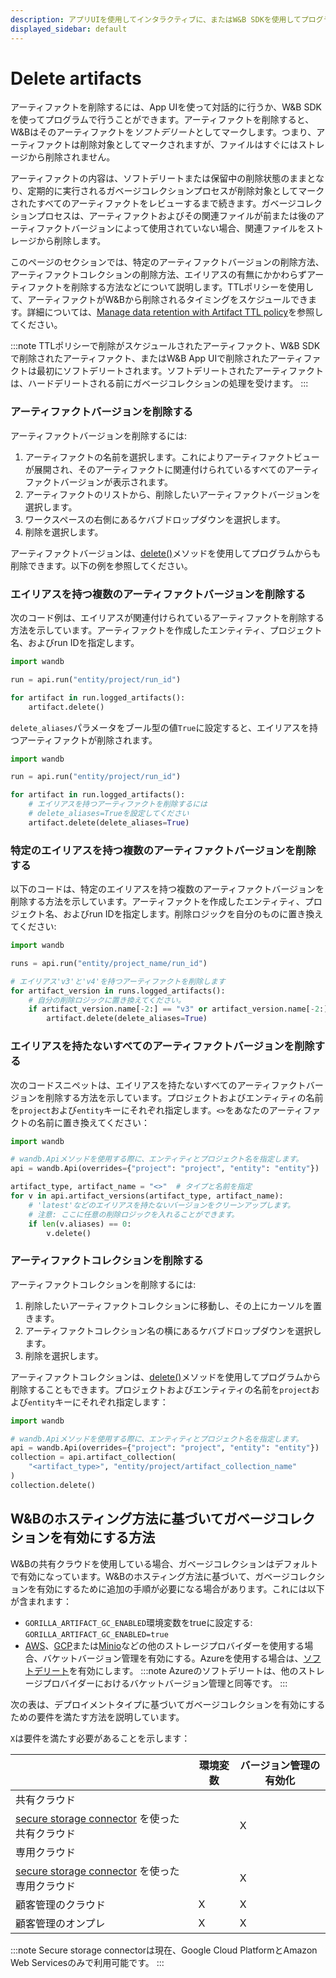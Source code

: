 ```yaml
---
description: アプリUIを使用してインタラクティブに、またはW&B SDKを使用してプログラムでArtifactsを削除します。
displayed_sidebar: default
---
```



# Delete artifacts

<head>
  <title>Delete W&B Artifacts</title>
</head>

アーティファクトを削除するには、App UIを使って対話的に行うか、W&B SDKを使ってプログラムで行うことができます。アーティファクトを削除すると、W&Bはそのアーティファクトを*ソフトデリート*としてマークします。つまり、アーティファクトは削除対象としてマークされますが、ファイルはすぐにはストレージから削除されません。

アーティファクトの内容は、ソフトデリートまたは保留中の削除状態のままとなり、定期的に実行されるガベージコレクションプロセスが削除対象としてマークされたすべてのアーティファクトをレビューするまで続きます。ガベージコレクションプロセスは、アーティファクトおよびその関連ファイルが前または後のアーティファクトバージョンによって使用されていない場合、関連ファイルをストレージから削除します。

このページのセクションでは、特定のアーティファクトバージョンの削除方法、アーティファクトコレクションの削除方法、エイリアスの有無にかかわらずアーティファクトを削除する方法などについて説明します。TTLポリシーを使用して、アーティファクトがW&Bから削除されるタイミングをスケジュールできます。詳細については、[Manage data retention with Artifact TTL policy](./ttl.md)を参照してください。

:::note
TTLポリシーで削除がスケジュールされたアーティファクト、W&B SDKで削除されたアーティファクト、またはW&B App UIで削除されたアーティファクトは最初にソフトデリートされます。ソフトデリートされたアーティファクトは、ハードデリートされる前にガベージコレクションの処理を受けます。
:::

### アーティファクトバージョンを削除する

アーティファクトバージョンを削除するには:

1. アーティファクトの名前を選択します。これによりアーティファクトビューが展開され、そのアーティファクトに関連付けられているすべてのアーティファクトバージョンが表示されます。
2. アーティファクトのリストから、削除したいアーティファクトバージョンを選択します。
3. ワークスペースの右側にあるケバブドロップダウンを選択します。
4. 削除を選択します。

アーティファクトバージョンは、[delete()](https://docs.wandb.ai/ref/python/artifact#delete)メソッドを使用してプログラムからも削除できます。以下の例を参照してください。

### エイリアスを持つ複数のアーティファクトバージョンを削除する

次のコード例は、エイリアスが関連付けられているアーティファクトを削除する方法を示しています。アーティファクトを作成したエンティティ、プロジェクト名、およびrun IDを指定します。

```python
import wandb

run = api.run("entity/project/run_id")

for artifact in run.logged_artifacts():
    artifact.delete()
```

`delete_aliases`パラメータをブール型の値`True`に設定すると、エイリアスを持つアーティファクトが削除されます。

```python
import wandb

run = api.run("entity/project/run_id")

for artifact in run.logged_artifacts():
    # エイリアスを持つアーティファクトを削除するには
    # delete_aliases=Trueを設定してください
    artifact.delete(delete_aliases=True)
```

### 特定のエイリアスを持つ複数のアーティファクトバージョンを削除する

以下のコードは、特定のエイリアスを持つ複数のアーティファクトバージョンを削除する方法を示しています。アーティファクトを作成したエンティティ、プロジェクト名、およびrun IDを指定します。削除ロジックを自分のものに置き換えてください:

```python
import wandb

runs = api.run("entity/project_name/run_id")

# エイリアス'v3'と'v4'を持つアーティファクトを削除します
for artifact_version in runs.logged_artifacts():
    # 自分の削除ロジックに置き換えてください。
    if artifact_version.name[-2:] == "v3" or artifact_version.name[-2:] == "v4":
        artifact.delete(delete_aliases=True)
```

### エイリアスを持たないすべてのアーティファクトバージョンを削除する

次のコードスニペットは、エイリアスを持たないすべてのアーティファクトバージョンを削除する方法を示しています。プロジェクトおよびエンティティの名前を`project`および`entity`キーにそれぞれ指定します。`<>`をあなたのアーティファクトの名前に置き換えてください：

```python
import wandb

# wandb.Apiメソッドを使用する際に、エンティティとプロジェクト名を指定します。
api = wandb.Api(overrides={"project": "project", "entity": "entity"})

artifact_type, artifact_name = "<>"  # タイプと名前を指定
for v in api.artifact_versions(artifact_type, artifact_name):
    # 'latest'などのエイリアスを持たないバージョンをクリーンアップします。
    # 注意: ここに任意の削除ロジックを入れることができます。
    if len(v.aliases) == 0:
        v.delete()
```

### アーティファクトコレクションを削除する

アーティファクトコレクションを削除するには:

1. 削除したいアーティファクトコレクションに移動し、その上にカーソルを置きます。
2. アーティファクトコレクション名の横にあるケバブドロップダウンを選択します。
3. 削除を選択します。

アーティファクトコレクションは、[delete()](../../ref/python/artifact.md#delete)メソッドを使用してプログラムから削除することもできます。プロジェクトおよびエンティティの名前を`project`および`entity`キーにそれぞれ指定します：

```python
import wandb

# wandb.Apiメソッドを使用する際に、エンティティとプロジェクト名を指定します。
api = wandb.Api(overrides={"project": "project", "entity": "entity"})
collection = api.artifact_collection(
    "<artifact_type>", "entity/project/artifact_collection_name"
)
collection.delete()
```

## W&Bのホスティング方法に基づいてガベージコレクションを有効にする方法
W&Bの共有クラウドを使用している場合、ガベージコレクションはデフォルトで有効になっています。W&Bのホスティング方法に基づいて、ガベージコレクションを有効にするために追加の手順が必要になる場合があります。これには以下が含まれます：

* `GORILLA_ARTIFACT_GC_ENABLED`環境変数をtrueに設定する: `GORILLA_ARTIFACT_GC_ENABLED=true`
* [AWS](https://docs.aws.amazon.com/AmazonS3/latest/userguide/manage-versioning-examples.html)、[GCP](https://cloud.google.com/storage/docs/object-versioning)または[Minio](https://min.io/docs/minio/linux/administration/object-management/object-versioning.html#enable-bucket-versioning)などの他のストレージプロバイダーを使用する場合、バケットバージョン管理を有効にする。Azureを使用する場合は、[ソフトデリート](https://learn.microsoft.com/en-us/azure/storage/blobs/soft-delete-blob-overview)を有効にします。
  :::note
  Azureのソフトデリートは、他のストレージプロバイダーにおけるバケットバージョン管理と同等です。
  :::

次の表は、デプロイメントタイプに基づいてガベージコレクションを有効にするための要件を満たす方法を説明しています。

`X`は要件を満たす必要があることを示します：

|                                                | 環境変数                | バージョン管理の有効化 | 
| -----------------------------------------------| ------------------------| -------------------- | 
| 共有クラウド                                   |                         |                      | 
| [secure storage connector](../hosting/data-security/secure-storage-connector.md) を使った共有クラウド|                         | X                    | 
| 専用クラウド                                   |                         |                      | 
| [secure storage connector](../hosting/data-security/secure-storage-connector.md) を使った専用クラウド|                         | X                    | 
| 顧客管理のクラウド                             | X                       | X                    | 
| 顧客管理のオンプレ                             | X                       | X                    | 


:::note
Secure storage connectorは現在、Google Cloud PlatformとAmazon Web Servicesのみで利用可能です。
:::